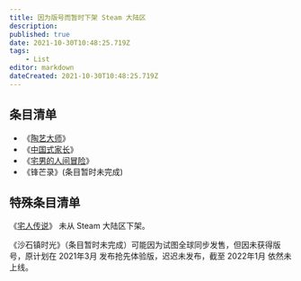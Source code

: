 ```yaml
---
title: 因为版号而暂时下架 Steam 大陆区
description:
published: true
date: 2021-10-30T10:48:25.719Z
tags:
    - List
editor: markdown
dateCreated: 2021-10-30T10:48:25.719Z
---
```


## 条目清单

+ 《[陶艺大师](/game/陶艺大师.md)》
+ 《[中国式家长](/game/中国式家长.md)》
+ 《[宅男的人间冒险](/game/宅男的人间冒险.md)》
+ 《锋芒录》(条目暂时未完成)

<!--
+ [锋芒录](/game/锋芒录.md)
-->

## 特殊条目清单

《[宅人传说](/game/宅人传说.md)》 未从 Steam 大陆区下架。

<!--
《[沙石镇时光](/game/沙石镇时光.md)》
-->

《沙石镇时光》（条目暂时未完成）可能因为试图全球同步发售，但因未获得版号，原计划在 2021年3月 发布抢先体验版，迟迟未发布，截至 2022年1月 依然未上线。
